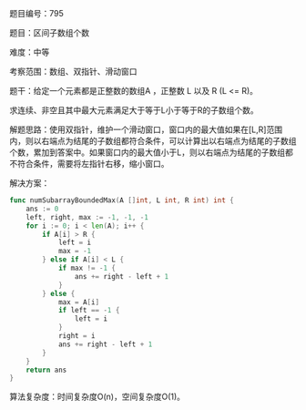题目编号：795

题目：区间子数组个数

难度：中等

考察范围：数组、双指针、滑动窗口

题干：给定一个元素都是正整数的数组A ，正整数 L 以及 R (L <= R)。

求连续、非空且其中最大元素满足大于等于L小于等于R的子数组个数。

解题思路：使用双指针，维护一个滑动窗口，窗口内的最大值如果在[L,R]范围内，则以右端点为结尾的子数组都符合条件，可以计算出以右端点为结尾的子数组个数，累加到答案中。如果窗口内的最大值小于L，则以右端点为结尾的子数组都不符合条件，需要将左指针右移，缩小窗口。

解决方案：

```go
func numSubarrayBoundedMax(A []int, L int, R int) int {
    ans := 0
    left, right, max := -1, -1, -1
    for i := 0; i < len(A); i++ {
        if A[i] > R {
            left = i
            max = -1
        } else if A[i] < L {
            if max != -1 {
                ans += right - left + 1
            }
        } else {
            max = A[i]
            if left == -1 {
                left = i
            }
            right = i
            ans += right - left + 1
        }
    }
    return ans
}
```

算法复杂度：时间复杂度O(n)，空间复杂度O(1)。